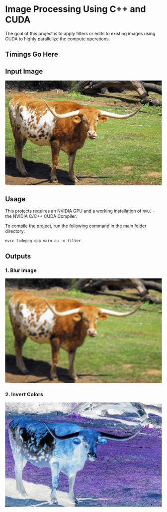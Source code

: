 # Image Processing Using C++ and CUDA
The goal of this project is to apply filters or edits to existing images using CUDA to highly parallelize the compute operations.

## Timings Go Here

## Input Image
![Bevo](/images/bevo.png)

## Usage
This projects requires an NVIDIA GPU and a working installation of `NVCC` - the NVIDIA C/C++ CUDA Compiler.

To compile the project, run the following command in the main folder directory:
```
nvcc lodepng.cpp main.cu -o filter
```
## Outputs 
### 1. Blur Image
![Invert](/images/blurbevo.png)
### 2. Invert Colors
![Invert](/images/evilbevo.png)
